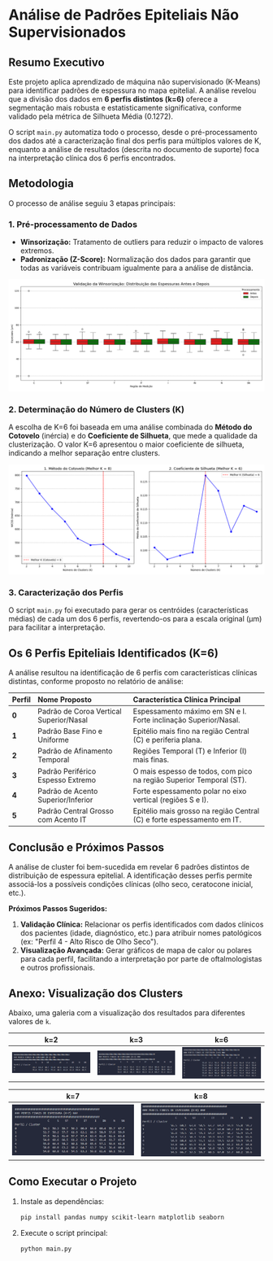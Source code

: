 # Análise de Padrões Epiteliais Não Supervisionados

## Resumo Executivo

Este projeto aplica aprendizado de máquina não supervisionado (K-Means) para identificar padrões de espessura no mapa epitelial. A análise revelou que a divisão dos dados em **6 perfis distintos (k=6)** oferece a segmentação mais robusta e estatisticamente significativa, conforme validado pela métrica de Silhueta Média (0.1272).

O script `main.py` automatiza todo o processo, desde o pré-processamento dos dados até a caracterização final dos perfis para múltiplos valores de K, enquanto a análise de resultados (descrita no documento de suporte) foca na interpretação clínica dos 6 perfis encontrados.

## Metodologia

O processo de análise seguiu 3 etapas principais:

### 1. Pré-processamento de Dados
- **Winsorização:** Tratamento de outliers para reduzir o impacto de valores extremos.
- **Padronização (Z-Score):** Normalização dos dados para garantir que todas as variáveis contribuam igualmente para a análise de distância.

![Pré-processamento](graphics/winsorizacao.png)

### 2. Determinação do Número de Clusters (K)
A escolha de K=6 foi baseada em uma análise combinada do **Método do Cotovelo** (inércia) e do **Coeficiente de Silhueta**, que mede a qualidade da clusterização. O valor K=6 apresentou o maior coeficiente de silhueta, indicando a melhor separação entre clusters.

![Análise de Cotovelo e Silhueta](graphics/cotovelo_silhueta_with_best.png)

### 3. Caracterização dos Perfis
O script `main.py` foi executado para gerar os centróides (características médias) de cada um dos 6 perfis, revertendo-os para a escala original (μm) para facilitar a interpretação.

## Os 6 Perfis Epiteliais Identificados (K=6)

A análise resultou na identificação de 6 perfis com características clínicas distintas, conforme proposto no relatório de análise:

| Perfil | Nome Proposto | Característica Clínica Principal |
| :--- | :--- | :--- |
| **0** | Padrão de Coroa Vertical Superior/Nasal | Espessamento máximo em SN e I. Forte inclinação Superior/Nasal. |
| **1** | Padrão Base Fino e Uniforme | Epitélio mais fino na região Central (C) e periferia plana. |
| **2** | Padrão de Afinamento Temporal | Regiões Temporal (T) e Inferior (I) mais finas. |
| **3** | Padrão Periférico Espesso Extremo | O mais espesso de todos, com pico na região Superior Temporal (ST). |
| **4** | Padrão de Acento Superior/Inferior | Forte espessamento polar no eixo vertical (regiões S e I). |
| **5** | Padrão Central Grosso com Acento IT | Epitélio mais grosso na região Central (C) e forte espessamento em IT. |

## Conclusão e Próximos Passos

A análise de cluster foi bem-sucedida em revelar 6 padrões distintos de distribuição de espessura epitelial. A identificação desses perfis permite associá-los a possíveis condições clínicas (olho seco, ceratocone inicial, etc.).

**Próximos Passos Sugeridos:**
1.  **Validação Clínica:** Relacionar os perfis identificados com dados clínicos dos pacientes (idade, diagnóstico, etc.) para atribuir nomes patológicos (ex: "Perfil 4 - Alto Risco de Olho Seco").
2.  **Visualização Avançada:** Gerar gráficos de mapa de calor ou polares para cada perfil, facilitando a interpretação por parte de oftalmologistas e outros profissionais.

## Anexo: Visualização dos Clusters

Abaixo, uma galeria com a visualização dos resultados para diferentes valores de `k`.

| k=2 | k=3 | k=6 |
| :---: | :---: | :---: |
| ![k=2](results/k2.png) | ![k=3](results/k3.png) | ![k=6](results/k6.png) |

| k=7 | k=8 |
| :---: | :---: |
| ![k=7](results/k7.png) | ![k=8](results/k8.png) |

## Como Executar o Projeto

1.  Instale as dependências:
    ```bash
    pip install pandas numpy scikit-learn matplotlib seaborn
    ```
2.  Execute o script principal:
    ```bash
    python main.py
    ```
